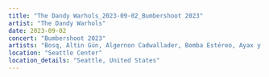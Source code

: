 ```yaml
---
title: "The Dandy Warhols_2023-09-02_Bumbershoot 2023"
artist: "The Dandy Warhols"
date: 2023-09-02
concert: "Bumbershoot 2023"
artists: "Bosq, Altin Gün, Algernon Cadwallader, Bomba Estéreo, Ayax y Prok, AFI, Anabel Englund, Bermud, Acid Dad"
location: "Seattle Center"
location_details: "Seattle, United States"
---
```

